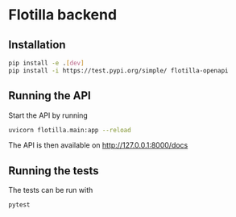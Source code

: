 # Flotilla backend

## Installation

```bash
pip install -e .[dev]
pip install -i https://test.pypi.org/simple/ flotilla-openapi
```

## Running the API

Start the API by running

```bash
uvicorn flotilla.main:app --reload
```

The API is then available on
http://127.0.0.1:8000/docs

## Running the tests

The tests can be run with

```bash
pytest
```
